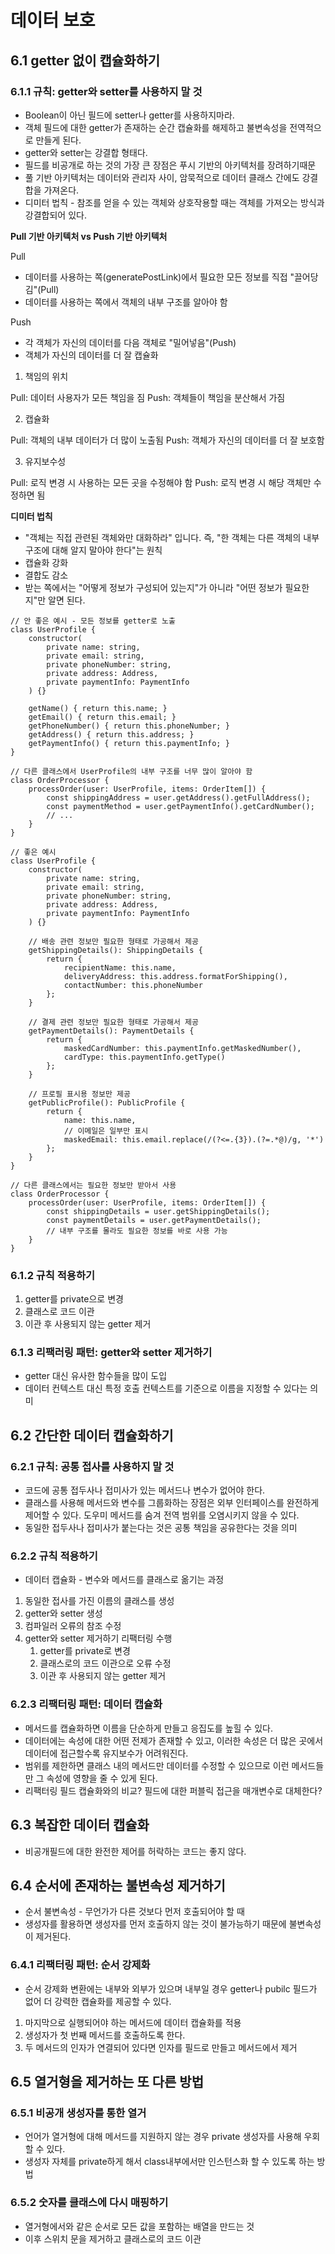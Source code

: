 # 데이터 보호

## 6.1 getter 없이 캡슐화하기

### 6.1.1 규칙: getter와 setter를 사용하지 말 것

- Boolean이 아닌 필드에 setter나 getter를 사용하지마라.
- 객체 필드에 대한 getter가 존재하는 순간 캡슐화를 해제하고 불변속성을 전역적으로 만들게 된다.
- getter와 setter는 강결합 형태다.
- 필드를 비공개로 하는 것의 가장 큰 장점은 푸시 기반의 아키텍처를 장려하기때문
- 풀 기반 아키텍처는 데이터와 관리자 사이, 암묵적으로 데이터 클래스 간에도 강결합을 가져온다.
- 디미터 법칙 - 참조를 얻을 수 있는 객체와 상호작용할 때는 객체를 가져오는 방식과 강결합되어 있다.

**Pull 기반 아키텍처 vs Push 기반 아키텍처**

Pull

- 데이터를 사용하는 쪽(generatePostLink)에서 필요한 모든 정보를 직접 "끌어당김"(Pull)
- 데이터를 사용하는 쪽에서 객체의 내부 구조를 알아야 함

Push

- 각 객체가 자신의 데이터를 다음 객체로 "밀어넣음"(Push)
- 객체가 자신의 데이터를 더 잘 캡슐화

1. 책임의 위치

Pull: 데이터 사용자가 모든 책임을 짐
Push: 객체들이 책임을 분산해서 가짐

2. 캡슐화

Pull: 객체의 내부 데이터가 더 많이 노출됨
Push: 객체가 자신의 데이터를 더 잘 보호함

3. 유지보수성

Pull: 로직 변경 시 사용하는 모든 곳을 수정해야 함
Push: 로직 변경 시 해당 객체만 수정하면 됨

**디미터 법칙**

- "객체는 직접 관련된 객체와만 대화하라" 입니다. 즉, "한 객체는 다른 객체의 내부 구조에 대해 알지 말아야 한다"는 원칙
- 캡슐화 강화
- 결합도 감소
- 받는 쪽에서는 "어떻게 정보가 구성되어 있는지"가 아니라 "어떤 정보가 필요한지"만 알면 된다.

```TS
// 안 좋은 예시 - 모든 정보를 getter로 노출
class UserProfile {
    constructor(
        private name: string,
        private email: string,
        private phoneNumber: string,
        private address: Address,
        private paymentInfo: PaymentInfo
    ) {}

    getName() { return this.name; }
    getEmail() { return this.email; }
    getPhoneNumber() { return this.phoneNumber; }
    getAddress() { return this.address; }
    getPaymentInfo() { return this.paymentInfo; }
}

// 다른 클래스에서 UserProfile의 내부 구조를 너무 많이 알아야 함
class OrderProcessor {
    processOrder(user: UserProfile, items: OrderItem[]) {
        const shippingAddress = user.getAddress().getFullAddress();
        const paymentMethod = user.getPaymentInfo().getCardNumber();
        // ...
    }
}

// 좋은 예시
class UserProfile {
    constructor(
        private name: string,
        private email: string,
        private phoneNumber: string,
        private address: Address,
        private paymentInfo: PaymentInfo
    ) {}

    // 배송 관련 정보만 필요한 형태로 가공해서 제공
    getShippingDetails(): ShippingDetails {
        return {
            recipientName: this.name,
            deliveryAddress: this.address.formatForShipping(),
            contactNumber: this.phoneNumber
        };
    }

    // 결제 관련 정보만 필요한 형태로 가공해서 제공
    getPaymentDetails(): PaymentDetails {
        return {
            maskedCardNumber: this.paymentInfo.getMaskedNumber(),
            cardType: this.paymentInfo.getType()
        };
    }

    // 프로필 표시용 정보만 제공
    getPublicProfile(): PublicProfile {
        return {
            name: this.name,
            // 이메일은 일부만 표시
            maskedEmail: this.email.replace(/(?<=.{3}).(?=.*@)/g, '*')
        };
    }
}

// 다른 클래스에서는 필요한 정보만 받아서 사용
class OrderProcessor {
    processOrder(user: UserProfile, items: OrderItem[]) {
        const shippingDetails = user.getShippingDetails();
        const paymentDetails = user.getPaymentDetails();
        // 내부 구조를 몰라도 필요한 정보를 바로 사용 가능
    }
}
```

### 6.1.2 규칙 적용하기

1. getter를 private으로 변경
2. 클래스로 코드 이관
3. 이관 후 사용되지 않는 getter 제거

### 6.1.3 리팩러링 패턴: getter와 setter 제거하기

- getter 대신 유사한 함수들을 많이 도입
- 데이터 컨텍스트 대신 특정 호출 컨텍스트를 기준으로 이름을 지정할 수 있다는 의미

## 6.2 간단한 데이터 캡슐화하기

### 6.2.1 규칙: 공통 접사를 사용하지 말 것

- 코드에 공통 접두사나 접미사가 있는 메서드나 변수가 없어야 한다.
- 클래스를 사용해 메서드와 변수를 그룹화하는 장점은 외부 인터페이스를 완전하게 제어할 수 있다. 도우미 메서드를 숨겨 전역 범위를 오염시키지 않을 수 있다.
- 동일한 접두사나 접미사가 붙는다는 것은 공통 책임을 공유한다는 것을 의미

### 6.2.2 규칙 적용하기

- 데이터 캡슐화 - 변수와 메서드를 클래스로 옮기는 과정

1. 동일한 접사를 가진 이름의 클래스를 생성
2. getter와 setter 생성
3. 컴파일러 오류의 참조 수정
4. getter와 setter 제거하기 리팩터링 수행
   1. getter를 private로 변경
   2. 클래스로의 코드 이관으로 오류 수정
   3. 이관 후 사용되지 않는 getter 제거

### 6.2.3 리팩터링 패턴: 데이터 캡슐화

- 메서드를 캡슐화하면 이름을 단순하게 만들고 응집도를 높힐 수 있다.
- 데이터에는 속성에 대한 어떤 전제가 존재할 수 있고, 이러한 속성은 더 많은 곳에서 데이터에 접근할수록 유지보수가 어려워진다.
- 범위를 제한하면 클래스 내의 메서드만 데이터를 수정할 수 있으므로 이런 메서드들만 그 속성에 영향을 줄 수 있게 된다.
- 리팩터링 필드 캡슐화와의 비교? 필드에 대한 퍼블릭 접근을 매개변수로 대체한다?

## 6.3 복잡한 데이터 캡슐화

- 비공개필드에 대한 완전한 제어를 허락하는 코드는 좋지 않다.

## 6.4 순서에 존재하는 불변속성 제거하기

- 순서 불변속성 - 무언가가 다른 것보다 먼저 호출되어야 할 때
- 생성자를 활용하면 생성자를 먼저 호출하지 않는 것이 불가능하기 때문에 불변속성이 제거된다.

### 6.4.1 리팩터링 패턴: 순서 강제화

- 순서 강제화 변환에는 내부와 외부가 있으며 내부일 경우 getter나 pubilc 필드가 없어 더 강력한 캡슐화를 제공할 수 있다.

1. 마지막으로 실행되어야 하는 메서드에 데이터 캡슐화를 적용
2. 생성자가 첫 번째 메서드를 호출하도록 한다.
3. 두 메서드의 인자가 연결되어 있다면 인자를 필드로 만들고 메서드에서 제거

## 6.5 열거형을 제거하는 또 다른 방법

### 6.5.1 비공개 생성자를 통한 열거

- 언어가 열거형에 대해 메서드를 지원하지 않는 경우 private 생성자를 사용해 우회할 수 있다.
- 생성자 자체를 private하게 해서 class내부에서만 인스턴스화 할 수 있도록 하는 방법

### 6.5.2 숫자를 클래스에 다시 매핑하기

- 열거형에서와 같은 순서로 모든 값을 포함하는 배열을 만드는 것
- 이후 스위치 문을 제거하고 클래스로의 코드 이관
